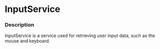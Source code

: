 # InputService
### Description
InputService is a service used for retrieving user input data, such as the mouse and keyboard.
